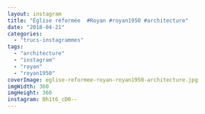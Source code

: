 ```yaml
---
layout: instagram
title: "Église réformée  #Royan #royan1950 #architecture"
date: "2018-04-21"
categories: 
  - "trucs-instagrammes"
tags: 
  - "architecture"
  - "instagram"
  - "royan"
  - "royan1950"
coverImage: eglise-reformee-royan-royan1950-architecture.jpg
imgWidth: 360
imgHeight: 360
instagram: Bh1t6_cD0--
---
```

